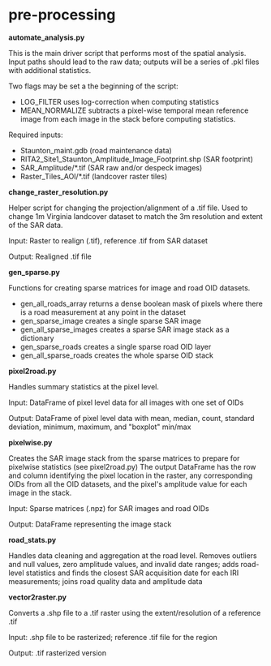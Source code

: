 # pre-processing

**automate_analysis.py**

This is the main driver script that performs most of the spatial analysis. Input paths should lead to the raw data; outputs will be a series of .pkl files with additional statistics.

Two flags may be set a the beginning of the script:
* LOG_FILTER uses log-correction when computing statistics
* MEAN_NORMALIZE subtracts a pixel-wise temporal mean reference image from each image in the stack before computing statistics.

Required inputs:
* Staunton_maint.gdb (road maintenance data)
* RITA2_Site1_Staunton_Amplitude_Image_Footprint.shp (SAR footprint)
* SAR_Amplitude/\*.tif (SAR raw and/or despeck images)
* Raster_Tiles_AOI/\*.tif (landcover raster tiles)

**change_raster_resolution.py**

Helper script for changing the projection/alignment of a .tif file. Used to change 1m Virginia landcover dataset to match the 3m resolution and extent of the SAR data.

Input: Raster to realign (.tif), reference .tif from SAR dataset

Output: Realigned .tif file


**gen_sparse.py**

Functions for creating sparse matrices for image and road OID datasets.
* gen_all_roads_array returns a dense boolean mask of pixels where there is a road measurement at any point in the dataset
* gen_sparse_image creates a single sparse SAR image
* gen_all_sparse_images creates a sparse SAR image stack as a dictionary
* gen_sparse_roads creates a single sparse road OID layer
* gen_all_sparse_roads creates the whole sparse OID stack

**pixel2road.py**

Handles summary statistics at the pixel level.

Input: DataFrame of pixel level data for all images with one set of OIDs

Output: DataFrame of pixel level data with mean, median, count, standard deviation, minimum, maximum, and "boxplot" min/max


**pixelwise.py**

Creates the SAR image stack from the sparse matrices to prepare for pixelwise statistics (see pixel2road.py) The output DataFrame has the row and column identifying the pixel location in the raster, any corresponding OIDs from all the OID datasets, and the pixel's amplitude value for each image in the stack.

Input: Sparse matrices (.npz) for SAR images and road OIDs

Output: DataFrame representing the image stack


**road_stats.py**

Handles data cleaning and aggregation at the road level. Removes outliers and null values, zero amplitude values, and invalid date ranges; adds road-level statistics and finds the closest SAR acquisition date for each IRI measurements; joins road quality data and amplitude data

**vector2raster.py**

Converts a .shp file to a .tif raster using the extent/resolution of a reference .tif

Input: .shp file to be rasterized; reference .tif file for the region

Output: .tif rasterized version
